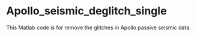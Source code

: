 # Apollo_seismic_deglitch_single

This Matlab code is for remove the glitches in Apollo passive seismic data. 
